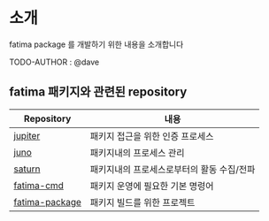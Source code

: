 # 소개
fatima package 를 개발하기 위한 내용을 소개합니다<BR>

TODO-AUTHOR : @dave

## fatima 패키지와 관련된 repository
| Repository                                                      | 내용                      |
|-----------------------------------------------------------------|-------------------------|
| [jupiter](https://github.com/fatima-go/jupiter)              | 패키지 접근을 위한 인증 프로세스      |
| [juno](https://github.com/fatima-go/juno)                 | 패키지내의 프로세스 관리           |
| [saturn](https://github.com/fatima-go/saturn)               | 패키지내의 프로세스로부터의 활동 수집/전파 |
| [fatima-cmd](https://github.com/fatima-go/fatima-cmd)           | 패키지 운영에 필요한 기본 명령어      |
| [fatima-package](https://github.com/fatima-go/fatima-package)       | 패키지 빌드를 위한 프로젝트         |

